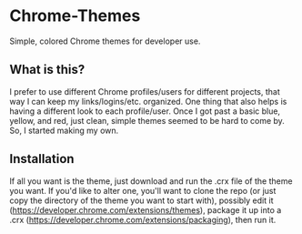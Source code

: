 # Chrome-Themes
Simple, colored Chrome themes for developer use.

## What is this?
I prefer to use different Chrome profiles/users for different projects, that way I can keep my links/logins/etc. organized. One thing that also helps is having a different look to each profile/user. Once I got past a basic blue, yellow, and red, just clean, simple themes seemed to be hard to come by. So, I started making my own.

## Installation
If all you want is the theme, just download and run the .crx file of the theme you want. If you'd like to alter one, you'll want to clone the repo (or just copy the directory of the theme you want to start with), possibly edit it (https://developer.chrome.com/extensions/themes), package it up into a .crx (https://developer.chrome.com/extensions/packaging), then run it.
